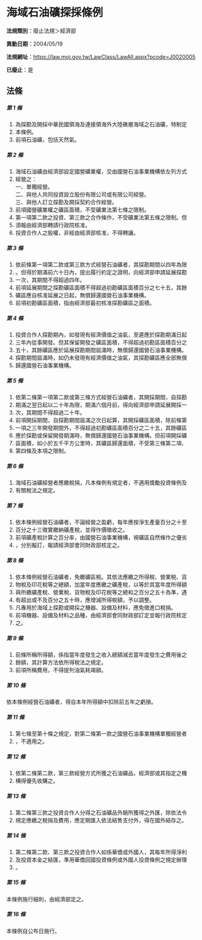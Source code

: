 # 海域石油礦探採條例

**法規類別**：廢止法規＞經濟部

**異動日期**：2004/05/19  

**法規網址**：https://law.moj.gov.tw/LawClass/LawAll.aspx?pcode=J0020005

**已廢止**：是



## 法條
##### 第 1 條
1. 為探勘及開採中華民國領海及連接領海外大陸礁層海域之石油礦，特制定
1. 本條例。
1. 前項石油礦，包括天然氣。

##### 第 2 條
1. 海域石油礦由經濟部設定國營礦業權，交由國營石油事業機構依左列方式
1. 經營之：  
一、單獨經營。  
二、與他人共同投資設立股份有限公司或有限公司經營。  
三、與他人訂立探勘及開採契約合作經營。
1. 前項國營礦業權之礦區面積，不受礦業法第七條之限制。
1. 第一項第二款之投資、第三款之合作條作，不受礦業法第五條之限制。但
1. 須報由經濟部轉請行政院核准。
1. 投資合作人之股權，非經由經濟部核准，不得轉讓。

##### 第 3 條
1. 依前條第一項第二款或第三款方式經營石油礦者，其探勘期間以四年為限
1. 。但得於期滿前六十日內，提出履行約定之證明，向經濟部申請延展探勘
1. 一次，其期間不得超過四年。
1. 前項延展期間之探勘礦區面積不得超過初勘礦區面積百分之七十五，其餘
1. 礦區應自核准延展之日起，無償歸還國營石油事業機構。
1. 前項初勘礦區面積，指由經濟部最初核准探勘礦區之面積。

##### 第 4 條
1. 投資合作人探勘期內，如發現有經濟價值之油氣，至遲應於探勘期滿日起
1. 三年內從事開發。但其保留開發之礦區面積，不得超過初勘區面積百分之
1. 五十，其餘礦區應於延展探勘期間屆滿時，無償歸還國營石油事業機構。
1. 探勘期間屆滿時，如仍未發現有經濟價值之油氣，其探勘礦區應全部無償
1. 歸還國營石油事業機構。

##### 第 5 條
1. 依第二條第一項第二款或第三條方式經營石油礦者，其開採期間，自探勘
1. 期滿之翌日起以二十年為限，期滿六個月前，得向經濟部申請延展開採一
1. 次，其期間不得超過二十年。
1. 前項開採期間，自探勘期間屆滿之次日起算，其開採礦區面積，除前條第
1. 一項之三年開發期間外，不得超過初勘礦區面積百分之二十五，其餘礦區
1. 應於探勘或保留開發期滿時，無償歸還國營石油事業機構。但前項開採礦
1. 區面積，如小於五千平方公里時，其礦區歸還面積，不受第三條第二項、
1. 第四條及本項之限制。

##### 第 6 條
1. 海域石油礦經營者應繳稅捐，凡本條例有規定者，不適用獎勵投資條例及
1. 有關稅法之規定。

##### 第 7 條
1. 依本條例經營石油礦者，不論經營之盈虧，每年應按淨生產量百分之十至
1. 百分之十三徵實繳納礦產稅，並得作價徵收之。
1. 前項礦產稅計算之百分率，由國營石油事業機構，視礦區自然條作之優劣
1. ，分別擬訂，報請經濟部會同財政部核定之。

##### 第 8 條
1. 依本條例經營石油礦者，免繳礦區稅。其依法應繳之所得稅、營業稅、貨
1. 物稅及印花稅等之總額，加當年度應繳之礦產稅，以等於其當年度所得額
1. 與所繳礦產稅、營業稅、貨物稅及印花稅等之總和之百分之五十為準，遇
1. 有超出或不及百分之五十時，應增減所得稅額，予以調整。
1. 凡專用於海域上探勘或開採之機器、設備及材料，應免徵進口稅捐。
1. 前項機器、設備及材料之品種，由經濟部會同財政部訂定並報行政院核定
1. 之。

##### 第 9 條
1. 前條所稱所得額，係指當年度發生之收入總額減去當年度發生之費用後之
1. 餘額，其計算方法依所得稅法之規定。
1. 前項所稱費用，不得提列油氣耗竭額。

##### 第 10 條
依本條例經營石油礦者，得自本年所得額中扣除前五年之虧損。

##### 第 11 條
1. 第七條至第十條之規定，對第二條第一款之國營石油事業機構單獨經營者
1. ，不適用之。

##### 第 12 條
1. 依第二條第二款，第三款經營方式所獲之石油礦品，經濟部或其指定之機
1. 構得優先收購之。

##### 第 13 條
1. 第二條第三款之投資合作人分得之石油礦品外銷所獲得之外匯，除依法令
1. 規定應繳之稅捐及費用，應定期匯入依法結售支付外，得在國外結存之。

##### 第 14 條
1. 第二條第二款、第三款之投資合作人如係華僑或外國人，其每年所得淨利
1. 及投資本金之結匯，準用華僑回國投資條例或外國人投資條例之規定辦理
1. 。

##### 第 15 條
本條例施行細則，由經濟部定之。

##### 第 16 條
本條例自公布日施行。


